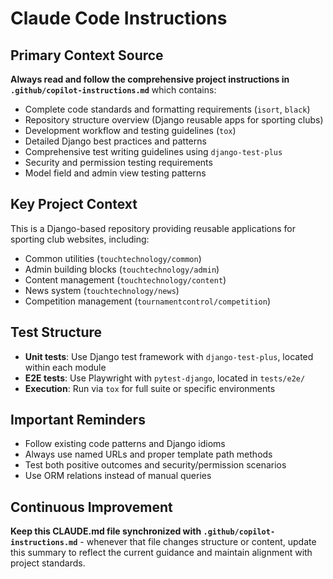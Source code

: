 # Claude Code Instructions

## Primary Context Source

**Always read and follow the comprehensive project instructions in `.github/copilot-instructions.md`** which contains:

- Complete code standards and formatting requirements (`isort`, `black`)
- Repository structure overview (Django reusable apps for sporting clubs)
- Development workflow and testing guidelines (`tox`)
- Detailed Django best practices and patterns
- Comprehensive test writing guidelines using `django-test-plus`
- Security and permission testing requirements
- Model field and admin view testing patterns

## Key Project Context

This is a Django-based repository providing reusable applications for sporting club websites, including:

- Common utilities (`touchtechnology/common`)
- Admin building blocks (`touchtechnology/admin`)
- Content management (`touchtechnology/content`)
- News system (`touchtechnology/news`)
- Competition management (`tournamentcontrol/competition`)

## Test Structure

- **Unit tests**: Use Django test framework with `django-test-plus`, located within each module
- **E2E tests**: Use Playwright with `pytest-django`, located in `tests/e2e/`
- **Execution**: Run via `tox` for full suite or specific environments

## Important Reminders

- Follow existing code patterns and Django idioms
- Always use named URLs and proper template path methods
- Test both positive outcomes and security/permission scenarios
- Use ORM relations instead of manual queries

## Continuous Improvement

**Keep this CLAUDE.md file synchronized with `.github/copilot-instructions.md`** - whenever that file changes structure or content, update this summary to reflect the current guidance and maintain alignment with project standards.
